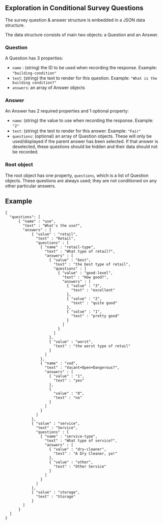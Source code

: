 Exploration in Conditional Survey Questions
-------------------------------------------

The survey question & answer structure is embedded in a JSON data structure.

The data structure consists of main two objects: a Question and an Answer.

### Question
A Question has 3 properties:

+ `name` : (string) the ID to be used when recording the response. Example: `"building-condition"`
+ `text`: (string) the text to render for this question. Example: `"What is the building condition?"`
+ `answers`: an array of Answer objects

### Answer
An Answer has 2 required properties and 1 optional property:

+ `name`: (string) the value to use when recording the response. Example: `"2"`
+ `text`: (string) the text to render for this answer. Example: `"Fair"`
+ `questions`: (optional) an array of Question objects. These will only be used/displayed if the parent answer has been selected. If that answer is deselected, these questions should be hidden and their data should not be recorded.

### Root object
The root object has one property, `questions`, which is a list of Question objects. These questions are always used; they are not conditioned on any other particular answers.

## Example

```
{
  "questions": [
      { "name" : "use",
        "text" : "What's the use?",
        "answers" : [
            { "value" : "retail",
              "text" : "Retail",
              "questions" : [
                { "name" : "retail-type",
                  "text" : "What type of retail?",
                  "answers" : [
                    { "value" : "best",
                      "text" : "the best type of retail",
                      "questions" : [
                        { "value" : "good-level",
                          "text" : "How good?",
                          "answers" : [
                            { "value" : "3",
                              "text" : "excellent"
                            },
                            { "value" : "2",
                              "text" : "quite good"
                            },
                            { "value" : "1",
                              "text" : "pretty good"
                            }
                          ]
                        }
                      ]
                    },
                    { "value" : "worst",
                      "text" : "the worst type of retail"
                    }
                  ]
                },
                { "name" : "vod",
                  "text" : "Vacant+Open+Dangerous?",
                  "answers" : [
                    { "value" : "1",
                      "text" : "yes"
                    },
                    {
                      "value" : "0",
                      "text" : "no"
                    }
                  ]
                }
              ]
            },
            { "value" : "service",
              "text" : "Service",
              "questions" : [
                { "name" : "service-type",
                  "text" : "What type of service?",
                  "answers" : [
                    { "value" : "dry-cleaner",
                      "text" : "A Dry Cleaner, yo!"
                    },
                    { "value" : "other",
                      "text" : "Other Service"
                    }
                  ]
                }
              ]
            },
            { "value" : "storage",
              "text" : "Storage"
            }
        ]
      }
  ]
}
```

